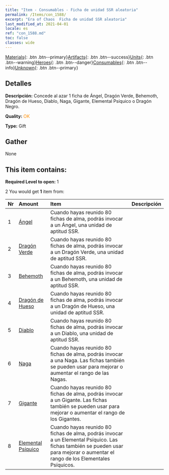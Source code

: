 ```yaml
---
title: "Item - Consumables - Ficha de unidad SSR aleatoria"
permalink: /Items/con_1588/
excerpt: "Era of Chaos  Ficha de unidad SSR aleatoria"
last_modified_at: 2021-04-01
locale: es
ref: "con_1588.md"
toc: false
classes: wide
---
```

 [Materials](/es/Items/){: .btn .btn--primary}[Artifacts](/es/Items/Artifacts/){: .btn .btn--success}[Units](/es/Items/Units/){: .btn .btn--warning}[Heroes](/es/Items/Heroes/){: .btn .btn--danger}[Consumables](/es/Items/Consumables/){: .btn .btn--info}[Unknown](/es/Items/Unknown/){: .btn .btn--primary}

## Detalles
 **Descripción:** Concede al azar 1 ficha de Ángel, Dragón Verde, Behemoth, Dragón de Hueso, Diablo, Naga, Gigante, Elemental Psíquico o Dragón Negro.

 **Quality:** <span style="color: #FF8C00">OK</span>

 **Type:** Gift

## Gather

  None

## This item contains:

 **Required Level to open:** 1

 2 You would get **1** item  from:

  | Nr | Amount |     Item    | Descripción |
  |:---|:-------|:------------|:-----------:|
  | 1 | [Ángel](/es/Items/unt_196/) | Cuando hayas reunido 80 fichas de alma, podrás invocar a un Ángel, una unidad de aptitud SSR. | 
  | 2 | [Dragón Verde](/es/Items/unt_205/) | Cuando hayas reunido 80 fichas de alma, podrás invocar a un Dragón Verde, una unidad de aptitud SSR. | 
  | 3 | [Behemoth](/es/Items/unt_223/) | Cuando hayas reunido 80 fichas de alma, podrás invocar a un Behemoth, una unidad de aptitud SSR. | 
  | 4 | [Dragón de Hueso](/es/Items/unt_214/) | Cuando hayas reunido 80 fichas de alma, podrás invocar a un Dragón de Hueso, una unidad de aptitud SSR. | 
  | 5 | [Diablo](/es/Items/unt_232/) | Cuando hayas reunido 80 fichas de alma, podrás invocar a un Diablo, una unidad de aptitud SSR. | 
  | 6 | [Naga](/es/Items/unt_240/) | Cuando hayas reunido 80 fichas de alma, podrás invocar a una Naga. Las fichas también se pueden usar para mejorar o aumentar el rango de las Nagas. | 
  | 7 | [Gigante](/es/Items/unt_241/) | Cuando hayas reunido 80 fichas de alma, podrás invocar a un Gigante. Las fichas también se pueden usar para mejorar o aumentar el rango de los Gigantes. | 
  | 8 | [Elemental Psíquico](/es/Items/unt_267/) | Cuando hayas reunido 80 fichas de alma, podrás invocar a un Elemental Psíquico. Las fichas también se pueden usar para mejorar o aumentar el rango de los Elementales Psíquicos. | 
